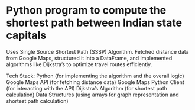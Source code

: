 # Python program to compute the shortest path between Indian state capitals
Uses Single Source Shortest Path (SSSP) Algorithm. Fetched distance data from Google Maps, structured it into a DataFrame, and implemented algorithms like Dijkstra’s to optimize travel routes efficiently.

Tech Stack:
Python (for implementing the algorithm and the overall logic)
Google Maps API (for fetching distance data)
Google Maps Python Client (for interacting with the API)
Dijkstra’s Algorithm (for shortest path calculation)
Data Structures (using arrays for graph representation and shortest path calculation)
